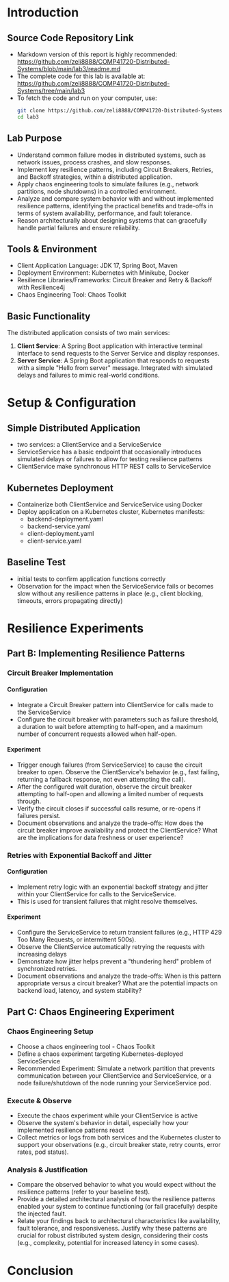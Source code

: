 # Introduction
## Source Code Repository Link
- Markdown version of this report is highly recommended: https://github.com/zeli8888/COMP41720-Distributed-Systems/blob/main/lab3/readme.md
- The complete code for this lab is available at: https://github.com/zeli8888/COMP41720-Distributed-Systems/tree/main/lab3
- To fetch the code and run on your computer, use:
    ```bash
    git clone https://github.com/zeli8888/COMP41720-Distributed-Systems.git
    cd lab3
    ```
## Lab Purpose
- Understand common failure modes in distributed systems, such as network issues, process crashes, and slow responses.
- Implement key resilience patterns, including Circuit Breakers, Retries, and Backoff strategies, within a distributed application. 
- Apply chaos engineering tools to simulate failures (e.g., network partitions, node shutdowns) in a controlled environment.
- Analyze and compare system behavior with and without implemented resilience patterns, identifying the practical benefits and trade-offs in terms of system availability, performance, and fault tolerance.
- Reason architecturally about designing systems that can gracefully handle partial failures and ensure reliability.
## Tools & Environment
- Client Application Language: JDK 17, Spring Boot, Maven
- Deployment Environment: Kubernetes with Minikube, Docker
- Resilience Libraries/Frameworks: Circuit Breaker and Retry & Backoff with Resilience4j
- Chaos Engineering Tool: Chaos Toolkit
## Basic Functionality
The distributed application consists of two main services:
1. **Client Service**: A Spring Boot application with interactive terminal interface to send requests to the Server Service and display responses.
2. **Server Service**: A Spring Boot application that responds to requests with a simple "Hello from server" message. Integrated with simulated delays and failures to mimic real-world conditions.



# Setup & Configuration
<!-- Detail your application components, Docker images, and Kubernetes deployment (including YAML manifests). Provide a clear
diagram of your deployed system -->
## Simple Distributed Application
- two services: a ClientService and a ServiceService
- ServiceService has a basic endpoint that occasionally introduces simulated delays or failures to allow for testing resilience patterns
- ClientService make synchronous HTTP REST calls to ServiceService
## Kubernetes Deployment
- Containerize both ClientService and ServiceService using Docker
- Deploy application on a Kubernetes cluster, Kubernetes manifests:
  - backend-deployment.yaml
  - backend-service.yaml
  - client-deployment.yaml
  - client-service.yaml
## Baseline Test
- initial tests to confirm application functions correctly
- Observation for the impact when the ServiceService fails or becomes slow without any resilience patterns in place (e.g., client blocking, timeouts, errors propagating directly)



# Resilience Experiments
<!-- For each experiment (Circuit Breaker, Retries, Chaos Engineering):  Describe the specific configuration of the pattern/tool (e.g., circuit breaker thresholds, retry logic parameters, chaos
experiment YAML).  Document your observations vividly (e.g., client service logs, service behavior during failure, recovery process). Use
screenshots, log snippets, or charts as evidence.  Crucially, provide a detailed analysis of the architectural
trade-offs. Justify why you would choose these specific
resilience strategies for different failure types or business
requirements. Link your observations directly to core
distributed systems principles like the CAP Theorem, availability, performance, and fault tolerance -->
## Part B: Implementing Resilience Patterns
### Circuit Breaker Implementation
#### Configuration
- Integrate a Circuit Breaker pattern into ClientService for calls made to the ServiceService
- Configure the circuit breaker with parameters such as failure threshold, a duration to wait before attempting to half-open, and a maximum number of concurrent requests allowed when half-open.
#### Experiment
- Trigger enough failures (from ServiceService) to cause the circuit breaker to open. Observe the ClientService's behavior (e.g., fast failing, returning a fallback response, not even attempting the call).
- After the configured wait duration, observe the circuit breaker attempting to half-open and allowing a limited number of requests through.
- Verify the circuit closes if successful calls resume, or re-opens if failures persist.
- Document observations and analyze the trade-offs: How does the circuit breaker improve availability and protect the ClientService? What are the implications for data freshness or user experience?

### Retries with Exponential Backoff and Jitter
#### Configuration
- Implement retry logic with an exponential backoff strategy and jitter within your ClientService for calls to the ServiceService.
- This is used for transient failures that might resolve themselves.
#### Experiment
- Configure the ServiceService to return transient failures (e.g., HTTP 429 Too Many Requests, or intermittent 500s).
- Observe the ClientService automatically retrying the requests with increasing delays
- Demonstrate how jitter helps prevent a "thundering herd" problem of synchronized retries.
- Document observations and analyze the trade-offs: When is this pattern appropriate versus a circuit breaker? What are the potential impacts on backend load, latency, and system stability?

## Part C: Chaos Engineering Experiment
### Chaos Engineering Setup
- Choose a chaos engineering tool - Chaos Toolkit
- Define a chaos experiment targeting Kubernetes-deployed ServiceService
- Recommended Experiment: Simulate a network partition that prevents communication between your ClientService and ServiceService, or a node failure/shutdown of the node running your ServiceService pod.
### Execute & Observe
- Execute the chaos experiment while your ClientService is active
- Observe the system's behavior in detail, especially how your implemented resilience patterns react
- Collect metrics or logs from both services and the Kubernetes cluster to support your observations (e.g., circuit breaker state, retry counts, error rates, pod status).
### Analysis & Justification
- Compare the observed behavior to what you would expect without the resilience patterns (refer to your baseline test).
- Provide a detailed architectural analysis of how the resilience patterns enabled your system to continue functioning (or fail gracefully) despite the injected fault.
- Relate your findings back to architectural characteristics like availability, fault tolerance, and responsiveness. Justify why these patterns are crucial for robust distributed system design, considering their costs (e.g., complexity, potential for increased latency in some cases).



# Conclusion
<!-- Summarize your key learnings about designing for resilience, any unexpected observations, and the overall impact of applying these
architectural patterns. -->
